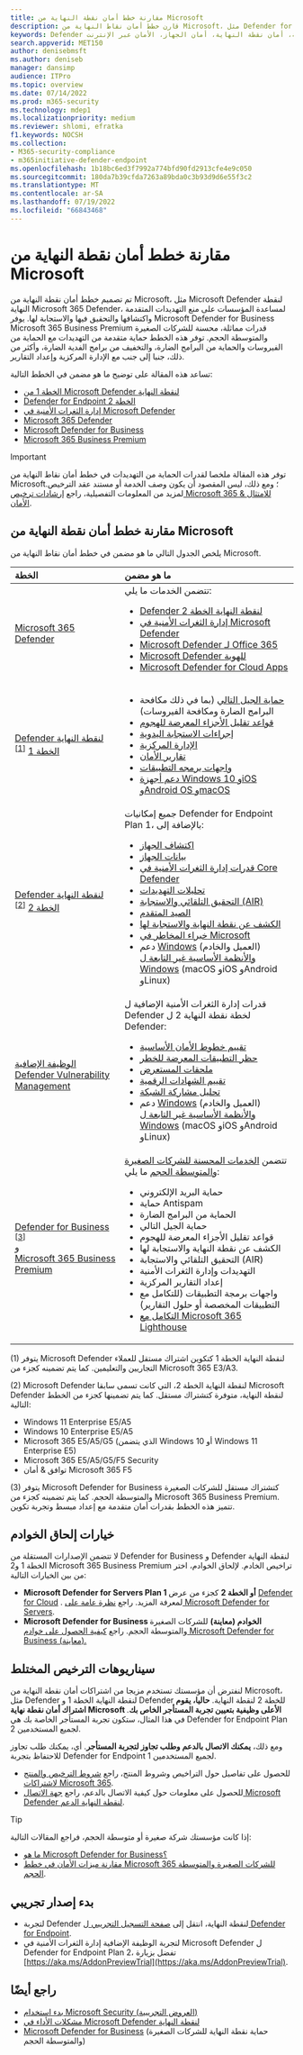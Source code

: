 ```yaml
---
title: مقارنة خطط أمان نقطة النهاية من Microsoft
description: قارن خطط أمان نقاط النهاية من Microsoft، مثل Defender for Endpoint Plan 1 مع Defender for Endpoint Plan 2. تعرف على الاختلافات بين الخطط وحدد الخطة التي تناسب احتياجات مؤسستك.
keywords: Defender لنقطة النهاية، الحماية المتقدمة من التهديدات، حماية نقطة النهاية، أمان نقطة النهاية، أمان الجهاز، الأمان عبر الإنترنت
search.appverid: MET150
author: denisebmsft
ms.author: deniseb
manager: dansimp
audience: ITPro
ms.topic: overview
ms.date: 07/14/2022
ms.prod: m365-security
ms.technology: mdep1
ms.localizationpriority: medium
ms.reviewer: shlomi, efratka
f1.keywords: NOCSH
ms.collection:
- M365-security-compliance
- m365initiative-defender-endpoint
ms.openlocfilehash: 1b18bc6ed3f7992a774bfd90fd2913cfe4e9c050
ms.sourcegitcommit: 180da7b39cfda7263a89bda0c3b93d9d6e55f3c2
ms.translationtype: MT
ms.contentlocale: ar-SA
ms.lasthandoff: 07/19/2022
ms.locfileid: "66843468"
---
```

# <a name="compare-microsoft-endpoint-security-plans"></a>مقارنة خطط أمان نقطة النهاية من Microsoft

تم تصميم خطط أمان نقطة النهاية من Microsoft، مثل Microsoft Defender لنقطة النهاية Microsoft 365 Defender، لمساعدة المؤسسات على منع التهديدات المتقدمة واكتشافها والتحقيق فيها والاستجابة لها. يوفر Microsoft Defender for Business Microsoft 365 Business Premium قدرات مماثلة، محسنة للشركات الصغيرة والمتوسطة الحجم. توفر هذه الخطط حماية متقدمة من التهديدات مع الحماية من الفيروسات والحماية من البرامج الضارة، والتخفيف من برامج الفدية الضارة، وأكثر من ذلك، جنبا إلى جنب مع الإدارة المركزية وإعداد التقارير. 

تساعد هذه المقالة على توضيح ما هو مضمن في الخطط التالية: 

- [الخطة 1 من Microsoft Defender لنقطة النهاية](https://go.microsoft.com/fwlink/p/?linkid=2154037)
- [Defender for Endpoint الخطة 2](https://go.microsoft.com/fwlink/p/?linkid=2154037)
- [إدارة الثغرات الأمنية في Microsoft Defender](../defender-vulnerability-management/index.yml)
- [Microsoft 365 Defender](https://go.microsoft.com/fwlink/?linkid=2118804)
- [Microsoft Defender for Business](../defender-business/mdb-overview.md)
- [Microsoft 365 Business Premium](../../business-premium/index.md)

> [!IMPORTANT]
> توفر هذه المقالة ملخصا لقدرات الحماية من التهديدات في خطط أمان نقاط النهاية من Microsoft؛ ومع ذلك، ليس المقصود أن يكون وصف الخدمة أو مستند عقد الترخيص. لمزيد من المعلومات التفصيلية، راجع [إرشادات ترخيص Microsoft 365 للامتثال & الأمان](/office365/servicedescriptions/microsoft-365-service-descriptions/microsoft-365-tenantlevel-services-licensing-guidance/microsoft-365-security-compliance-licensing-guidance).

## <a name="compare-microsoft-endpoint-security-plans"></a>مقارنة خطط أمان نقطة النهاية من Microsoft

يلخص الجدول التالي ما هو مضمن في خطط أمان نقاط النهاية من Microsoft.

| الخطة | ما هو مضمن |
|:---|:---|
| [Microsoft 365 Defender](../defender/microsoft-365-defender.md) | تتضمن الخدمات ما يلي: <ul><li>[Defender لنقطة النهاية الخطة 2](microsoft-defender-endpoint.md)</li><li>[إدارة الثغرات الأمنية في Microsoft Defender](../defender-vulnerability-management/defender-vulnerability-management.md)</li><li>[Microsoft Defender لـ Office 365](../office-365-security/overview.md)</li><li>[Microsoft Defender للهوية](/defender-for-identity/)</li><li>[Microsoft Defender for Cloud Apps](/cloud-app-security/)</li></ul>|
| [Defender لنقطة النهاية الخطة 1](defender-endpoint-plan-1.md) <sup>[[1](#fn1)]</sup> | <ul><li>[حماية الجيل التالي](defender-endpoint-plan-1.md#next-generation-protection) (بما في ذلك مكافحة البرامج الضارة ومكافحة الفيروسات)</li><li>[قواعد تقليل الأجزاء المعرضة للهجوم](defender-endpoint-plan-1.md#attack-surface-reduction)</li><li> [إجراءات الاستجابة اليدوية](defender-endpoint-plan-1.md#manual-response-actions)</li><li>[الإدارة المركزية](defender-endpoint-plan-1.md#centralized-management)</li><li>[تقارير الأمان](defender-endpoint-plan-1.md#reporting)</li><li>[واجهات برمجه التطبيقات](defender-endpoint-plan-1.md#apis)</li><li>[دعم أجهزة Windows 10 وiOS وAndroid OS وmacOS](defender-endpoint-plan-1.md#cross-platform-support)</li></ul>|
| [Defender لنقطة النهاية الخطة 2](microsoft-defender-endpoint.md) <sup>[[2](#fn2)]</sup> | جميع إمكانيات Defender for Endpoint Plan 1، بالإضافة إلى:<ul><li>[اكتشاف الجهاز](device-discovery.md)</li><li>[بيانات الجهاز](machines-view-overview.md)</li><li>[قدرات إدارة الثغرات الأمنية في Core Defender](../defender-vulnerability-management/defender-vulnerability-management-capabilities.md)</li><li>[تحليلات التهديدات](threat-analytics.md)</li><li>[التحقيق التلقائي والاستجابة (AIR)](automated-investigations.md)</li><li>[الصيد المتقدم](advanced-hunting-overview.md)</li><li>[الكشف عن نقطة النهاية والاستجابة لها](overview-endpoint-detection-response.md)</li><li>[خبراء المخاطر في Microsoft](microsoft-threat-experts.md)</li><li>دعم [Windows](configure-endpoints.md) (العميل والخادم) [والأنظمة الأساسية غير التابعة ل Windows](configure-endpoints-non-windows.md) (macOS وiOS وAndroid وLinux)</li></ul> |
| [الوظيفة الإضافية Defender Vulnerability Management](../defender-vulnerability-management/defender-vulnerability-management-capabilities.md) | قدرات إدارة الثغرات الأمنية الإضافية ل Defender لخطة نقطة النهاية 2 ل Defender:<ul><li>[تقييم خطوط الأمان الأساسية](../defender-vulnerability-management/tvm-security-baselines.md)</li><li>[حظر التطبيقات المعرضة للخطر](../defender-vulnerability-management/tvm-block-vuln-apps.md)</li><li>[ملحقات المستعرض](../defender-vulnerability-management/tvm-browser-extensions.md)</li><li>[تقييم الشهادات الرقمية](../defender-vulnerability-management/tvm-certificate-inventory.md)</li><li>[تحليل مشاركة الشبكة](../defender-vulnerability-management/tvm-network-share-assessment.md)</li><li>دعم [Windows](configure-endpoints.md) (العميل والخادم) [والأنظمة الأساسية غير التابعة ل Windows](configure-endpoints-non-windows.md) (macOS وiOS وAndroid وLinux)</li></ul> |
| [Defender for Business](../defender-business/mdb-overview.md) <sup>[[3](#fn3)]</sup> <br/>و<br/>[Microsoft 365 Business Premium](../../business-premium/index.md) | تتضمن [الخدمات المحسنة للشركات الصغيرة والمتوسطة الحجم](../defender-business/compare-mdb-m365-plans.md) ما يلي: <ul><li>حماية البريد الإلكتروني</li><li>حماية Antispam</li><li>الحماية من البرامج الضارة</li><li>حماية الجيل التالي</li><li>قواعد تقليل الأجزاء المعرضة للهجوم</li><li>الكشف عن نقطة النهاية والاستجابة لها</li><li>التحقيق التلقائي والاستجابة (AIR) </li><li>التهديدات وإدارة الثغرات الأمنية</li><li>إعداد التقارير المركزية</li><li>واجهات برمجة التطبيقات (للتكامل مع التطبيقات المخصصة أو حلول التقارير)</li><li>[التكامل مع Microsoft 365 Lighthouse](../defender-business/mdb-lighthouse-integration.md)</li></ul> |

(<a id="fn1">1</a>) يتوفر Microsoft Defender لنقطة النهاية الخطة 1 كتكوين اشتراك مستقل للعملاء التجاريين والتعليمين. كما يتم تضمينه كجزء من Microsoft 365 E3/A3.

(<a id="fn2">2</a>) Microsoft Defender لنقطة النهاية الخطة 2، التي كانت تسمى سابقا Microsoft Defender لنقطة النهاية، متوفرة كتشتراك مستقل. كما يتم تضمينها كجزء من الخطط التالية:

- Windows 11 Enterprise E5/A5
- Windows 10 Enterprise E5/A5
- Microsoft 365 E5/A5/G5 (الذي يتضمن Windows 10 أو Windows 11 Enterprise E5)
- Microsoft 365 E5/A5/G5/F5 Security
- توافق & أمان Microsoft 365 F5

(<a id="fn3">3</a>) يتوفر Microsoft Defender for Business كتشتراك مستقل للشركات الصغيرة والمتوسطة الحجم. كما يتم تضمينه كجزء من Microsoft 365 Business Premium. تتميز هذه الخطط بقدرات أمان متقدمة مع إعداد مبسط وتجربة تكوين.

## <a name="options-for-onboarding-servers"></a>خيارات إلحاق الخوادم

لا تتضمن الإصدارات المستقلة من Defender for Business و Defender لنقطة النهاية الخطة 1 و2 Microsoft 365 Business Premium تراخيص الخادم. لإلحاق الخوادم، اختر من بين الخيارات التالية:

- **Microsoft Defender for Servers Plan 1 أو الخطة 2** كجزء من عرض [Defender for Cloud](/azure/defender-for-cloud/defender-for-cloud-introduction) . لمعرفة المزيد. راجع [نظرة عامة على Microsoft Defender for Servers](/azure/defender-for-cloud/defender-for-servers-introduction).
- **Microsoft Defender for Business الخوادم (معاينة)** للشركات الصغيرة والمتوسطة الحجم. راجع [كيفية الحصول على خوادم Microsoft Defender for Business (معاينة).](../defender-business/get-defender-business-servers.md)

## <a name="mixed-licensing-scenarios"></a>سيناريوهات الترخيص المختلط

لنفترض أن مؤسستك تستخدم مزيجا من اشتراكات أمان نقطة النهاية من Microsoft، مثل Defender لنقطة النهاية الخطة 1 و Defender للخطة 2 لنقطة النهاية. **حاليا، يقوم اشتراك أمان نقطة نهاية Microsoft الأعلى وظيفية بتعيين تجربة المستأجر الخاص بك**. في هذا المثال، ستكون تجربة المستأجر الخاصة بك هي Defender for Endpoint Plan 2 لجميع المستخدمين.

ومع ذلك، **يمكنك الاتصال بالدعم وطلب تجاوز لتجربة المستأجر**. أي، يمكنك طلب تجاوز للاحتفاظ بتجربة Defender for Endpoint 1 لجميع المستخدمين. 

- للحصول على تفاصيل حول التراخيص وشروط المنتج، راجع [شروط الترخيص والمنتج لاشتراكات Microsoft 365](https://www.microsoft.com/licensing/terms/productoffering/Microsoft365/MCA).
- للحصول على معلومات حول كيفية الاتصال بالدعم، راجع [جهة الاتصال Microsoft Defender لنقطة النهاية الدعم](contact-support.md).

> [!TIP]
> إذا كانت مؤسستك شركة صغيرة أو متوسطة الحجم، فراجع المقالات التالية:
> - [ما هو Microsoft Defender for Business؟](../defender-business/mdb-overview.md)
> - [مقارنة ميزات الأمان في خطط Microsoft 365 للشركات الصغيرة والمتوسطة الحجم](../defender-business/compare-mdb-m365-plans.md).

## <a name="start-a-trial"></a>بدء إصدار تجريبي

- لتجربة Defender لنقطة النهاية، انتقل إلى [صفحة التسجيل التجريبي ل Defender for Endpoint](https://go.microsoft.com/fwlink/p/?LinkID=2168109).
- لتجربة الوظيفة الإضافية إدارة الثغرات الأمنية في Microsoft Defender ل Defender for Endpoint Plan 2، تفضل بزيارة [https://aka.ms/AddonPreviewTrial](https://aka.ms/AddonPreviewTrial). 

## <a name="see-also"></a>راجع أيضًا

- [بدء استخدام Microsoft Security (العروض التجريبية)](https://www.microsoft.com/security/business/get-started/start-free-trial)
- [مشكلات الأداء في Microsoft Defender لنقطة النهاية](microsoft-defender-endpoint.md)
- [Microsoft Defender for Business](../defender-business/mdb-overview.md) (حماية نقطة النهاية للشركات الصغيرة والمتوسطة الحجم)
